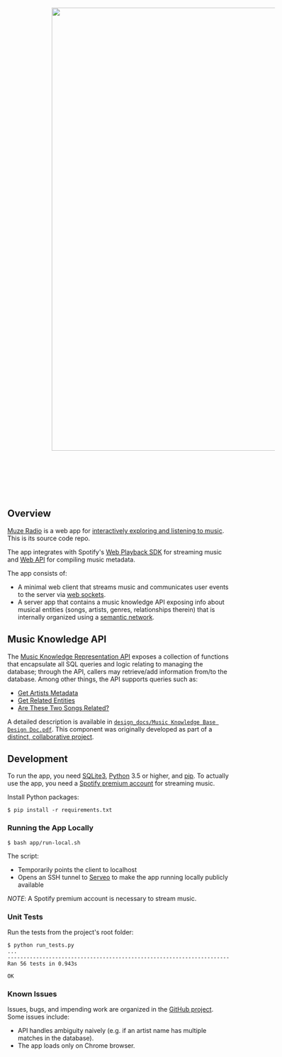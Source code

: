 <div>
    <a href="http://muze-player.herokuapp.com/">
    <img style="display: inline-block; margin: 100px" src="./imgs/v0.3-app-screenshot.png" width="1000px" />
    </a>
<!--     <img style="display: inline-block; padding: 10px" src="./imgs/v0.3-app-mobile-screenshot.jpeg" width="100px"/> -->
</div>

## Overview
[Muze Radio](http://muze-player.herokuapp.com/) is a web app for [interactively exploring and listening to music](https://github.com/okjuan/muze/wiki/Project-Motivations). This is its source code repo.

The app integrates with Spotify's [Web Playback SDK](https://developer.spotify.com/documentation/web-playback-sdk/) for streaming music and [Web API](https://developer.spotify.com/documentation/web-api/) for compiling music metadata.

The app consists of:
* A minimal web client that streams music and communicates user events to the server via [web sockets](https://www.fullstackpython.com/websockets.html).
* A server app that contains a music knowledge API exposing info about musical entities (songs, artists, genres, relationships therein) that is internally organized using a [semantic network](https://en.wikipedia.org/wiki/Semantic_network).

## Music Knowledge API
The [Music Knowledge Representation API](./knowledge_base/api.py) exposes a collection of functions that encapsulate all SQL queries and logic relating to managing the database; through the API, callers may retrieve/add information from/to the database. Among other things, the API supports queries such as:
* [Get Artists Metadata](https://github.com/okjuan/muze/blob/145325720dcc2b87ab09fdbf7d5496a76f35c001/knowledge_base/api.py#L289)
* [Get Related Entities](https://github.com/okjuan/muze/blob/145325720dcc2b87ab09fdbf7d5496a76f35c001/knowledge_base/api.py#L145)
* [Are These Two Songs Related?](https://github.com/okjuan/muze/blob/145325720dcc2b87ab09fdbf7d5496a76f35c001/knowledge_base/api.py#L95)

A detailed description is available in [`design_docs/Music Knowledge Base Design Doc.pdf`](https://github.com/okjuan/muze/blob/master/design_docs/Music%20Knowledge%20Base%20Design%20Doc.pdf). This component was originally developed as part of a [distinct, collaborative project](https://github.com/MIR-Directed-Research/intelligent-music-recommender).

## Development
To run the app, you need [SQLite3](https://www.sqlite.org/download.html), [Python](https://www.python.org/downloads/) 3.5 or higher, and [pip](https://pypi.org/project/pip/). To actually use the app, you need a [Spotify premium account](https://www.spotify.com/us/premium/?utm_source=ca-en_brand_contextual_text&utm_medium=paidsearch&utm_campaign=alwayson_ucanz_ca_premiumbusiness_premium_brand+contextual+text+exact+ca-en+google&gclid=CjwKCAjwhbHlBRAMEiwAoDA3450erN_3OgzZ-r-D7byldS_fHtBu9qB4ezr_pEoPDQsepMWP1Q_7NxoCWvEQAvD_BwE&gclsrc=aw.ds) for streaming music.

Install Python packages:
```
$ pip install -r requirements.txt
```

### Running the App Locally
```
$ bash app/run-local.sh
```
The script:
* Temporarily points the client to localhost
* Opens an SSH tunnel to [Serveo](https://serveo.net/) to make the app running locally publicly available

*NOTE*: A Spotify premium account is necessary to stream music.

### Unit Tests
Run the tests from the project's root folder:
```
$ python run_tests.py
...
----------------------------------------------------------------------
Ran 56 tests in 0.943s

OK
```

### Known Issues
Issues, bugs, and impending work are organized in the [GitHub project](https://github.com/okjuan/muze/projects/1). Some issues include:
* API handles ambiguity naively (e.g. if an artist name has multiple matches in the database).
* The app loads only on Chrome browser.
